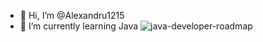 - 👋 Hi, I’m @Alexandru1215
- 🌱 I’m currently learning Java
![java-developer-roadmap](https://user-images.githubusercontent.com/110765328/186574601-8454111b-80c9-40a4-9a71-d293e1a0f277.png)
